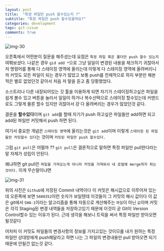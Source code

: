 ```yaml
---
layout: post
title:  "특정 파일만 push 할수있는지 ?"
subtitle: "특정 파일만 push 할수있을까요?"
categories: development
tags: git-issue
comments: true
---
```


![img-30](https://user-images.githubusercontent.com/44861205/124286720-32d93e80-db8a-11eb-91e8-72d69a139b1c.png)

오픈톡에서 어떤분이 질문을 해주셨는데 요점은 `특정 파일 혹은 폴더만 push 할수 있는지`여쭤보셨다. 나같은 경우 `gid add *`으로 그냥 일일이 변경된 내용을 체크하기 귀찮아서 저 명령어를 통해 다 스테이징 영역에 올리는데 이렇게 다 스테이징 영역에 올려버리니까 커밋도 모든 파일이 되는 경우가 많았고 보통 push를 전체적으로 하지 부분만 해본적은 별로 없었던것 같아서 처음 저 말을 듣고 좀 당황했었다.

소스트리나 다른 내장되어있는 깃 툴을 이용하게 되면 자기가 스테이징하고싶은 파일을 쉽게 볼수 있고 버튼을 눌러서 일일이 하거나 복수선택으로 스테이징 할수있는데 커맨드로도 그렇게 물론 할수 있지만 귀찮아서 걍 다 올려버리는 경우가 많았던것 같다.

결론을 **할수있다**이며 `git add`를 할때 자기가 push 하고싶은 파일들만 add하면 되고 add된 파일만 커밋해서 push 하면 된다.

여기서 중요한 개념은 `스테이징 영역`에 올리는것은 `git add`이며 이렇게 `스테이징 된 파일들만 커밋할수 있다`는 것이며 `커밋된 파일만 push 할수있다.`

그럼 `git pull`은 어떨까 ?? `git pull`은 결론적으로 말하면 특정 파일만 pull한다라는 말 자체가 성립이 안된다.

왜냐하면 git pull은 `파일을 가져오는게 아니라 커밋을 가져와서 내 로컬에 merge까지 하는것이다.` 이게 무슨말이냐면

![img-31](https://user-images.githubusercontent.com/44861205/124286764-3bca1000-db8a-11eb-8c2d-9d76927b3b9f.png)


위의 사진은 `Github`에 저장된 Commit 내역이다 이 커밋은 해시값으로 이루어져 있는데 오른쪽에 보면 `5608352`이런 숫자가 보일텐데 이것들이 그 커밋의 해시 값이다 이 값은 git에서 `SHA-1`이라는 알고리즘을 통해 자동으로 계산해주는 `파일`이 아닌 `값`이며 커밋은 각각 Staging된 변경 내역들을 저장하고있기 때문에 이것이 곧 Git이 Version Control할수 있는 이유가 된다. 근데 생각을 해보니 트릭을 써서 특정 파일만 받아오면 될것같다

어차피 이 커밋도 파일들의 변경사항의 정보를 가지고있는 것이므롤 내가 원하는 특정 파일만 상대방에게 push해달라고 하면 나는 그 파일의 변경내용만 pull 받아오면 되기때문에 안될건 없는것 같다.
